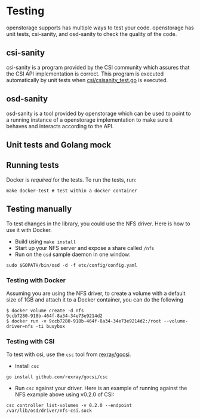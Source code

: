 # Testing

openstorage supports has multiple ways to test your code. openstorage has
unit tests, csi-sanity, and osd-sanity to check the quality of the code.

## csi-sanity
csi-sanity is a program provided by the CSI community which assures that the
CSI API implementation is correct. This program is executed automatically by
unit tests when [csi/csisanity_test.go](csi/csisanity_test.go) is executed.

## osd-sanity
osd-sanity is a tool provided by openstorage which can be used to point to a
running instance of a openstorage implementation to make sure it behaves and
interacts according to the API.

## Unit tests and Golang mock


## Running tests

Docker is _required_ for the tests. To run the tests, run:

```
make docker-test # test within a docker container
```

## Testing manually

To test changes in the library, you could use the NFS driver. Here is how to
use it with Docker.

* Build using `make install`
* Start up your NFS server and expose a share called `/nfs`
* Run on the `osd` sample daemon in one window:

```
sudo $GOPATH/bin/osd -d -f etc/config/config.yaml
```

### Testing with Docker

Assuming you are using the NFS driver, to create a volume with a default size of 1GB and attach it to a Docker container, you can do the following
```
$ docker volume create -d nfs
9ccb7280-918b-464f-8a34-34e73e9214d2
$ docker run -v 9ccb7280-918b-464f-8a34-34e73e9214d2:/root --volume-driver=nfs -ti busybox
```

### Testing with CSI

To test with csi, use the `csc` tool from [rexray/gocsi](https://github.com/rexray/gocsi).

* Install `csc`

```
go install github.com/rexray/gocsi/csc
```

* Run `csc` against your driver. Here is an example of running against the NFS example above using v0.2.0 of CSI:

```
csc controller list-volumes -v 0.2.0 --endpoint /var/lib/osd/driver/nfs-csi.sock
```